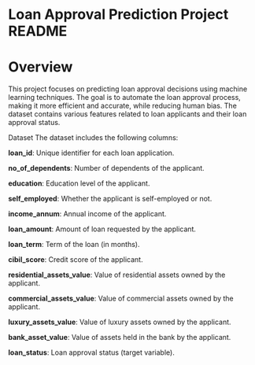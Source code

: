 
# Loan Approval Prediction Project README

# Overview
This project focuses on predicting loan approval decisions using machine learning techniques. The goal is to automate the loan approval process, making it more efficient and accurate, while reducing human bias. The dataset contains various features related to loan applicants and their loan approval status.

Dataset
The dataset includes the following columns:

**loan_id**: Unique identifier for each loan application.

**no_of_dependents**: Number of dependents of the applicant.

**education**: Education level of the applicant.

**self_employed**: Whether the applicant is self-employed or not.

**income_annum**: Annual income of the applicant.

**loan_amount**: Amount of loan requested by the applicant.

**loan_term**: Term of the loan (in months).

**cibil_score**: Credit score of the applicant.

**residential_assets_value**: Value of residential assets owned by the applicant.

**commercial_assets_value**: Value of commercial assets owned by the applicant.

**luxury_assets_value**: Value of luxury assets owned by the applicant.

**bank_asset_value**: Value of assets held in the bank by the applicant.

**loan_status**: Loan approval status (target variable).
